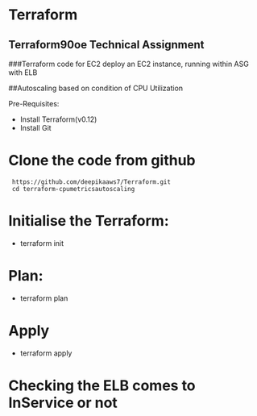 # Terraform

## Terraform90oe Technical Assignment

###Terraform code for EC2 deploy an EC2 instance, running within ASG with ELB


##Autoscaling based on condition of CPU Utilization

Pre-Requisites:

-   Install Terraform(v0.12)
-   Install Git

# Clone the code from github

     https://github.com/deepikaaws7/Terraform.git
     cd terraform-cpumetricsautoscaling

# Initialise the Terraform:

   - terraform init
   
   
# Plan:

  - terraform plan
  
# Apply
  
  - terraform apply
  
 # Checking the ELB comes to InService or not
 
 

